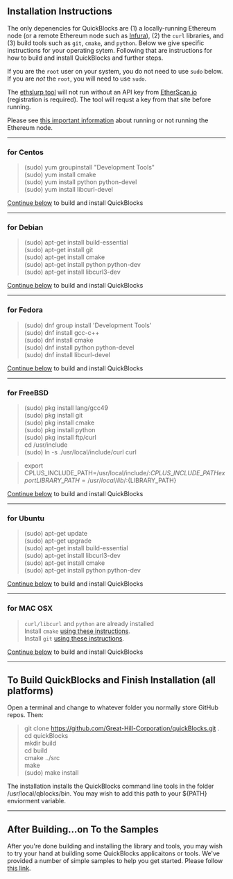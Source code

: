 ## Installation Instructions

The only depenencies for QuickBlocks are (1) a locally-running Ethereum node (or a remote Ethereum node such as [Infura](http://infura.io)), (2) the `curl` libraries, and (3) build tools such as `git`, `cmake`, and `python`.  Below we give specific instructions for your operating sytem. Following that are instructions for how to build and install QuickBlocks and further steps.

If you are the `root` user on your system, you do not need to use `sudo` below. If you are *not* the `root`, you will need to use `sudo`.

The [ethslurp tool](../../apps/ethslurp/README.md) will not run without an API key from [EtherScan.io](http://etherscan.io/apis) (registration is required). The tool will requst a key from that site before running.

Please see [this important information](RUNNING_A_NODE.md) about running or not running the Ethereum node.

***

### for Centos

   > (sudo) yum groupinstall "Development Tools"  
   > (sudo) yum install cmake  
   > (sudo) yum install python python-devel  
   > (sudo) yum install libcurl-devel 

[Continue below](#finish) to build and install QuickBlocks

***

### for Debian

   > (sudo) apt-get install build-essential  
   > (sudo) apt-get install git   
   > (sudo) apt-get install cmake    
   > (sudo) apt-get install python python-dev  
   > (sudo) apt-get install libcurl3-dev   

[Continue below](#finish) to build and install QuickBlocks

***

### for Fedora

   > (sudo) dnf group install 'Development Tools'  
   > (sudo) dnf install gcc-c++  
   > (sudo) dnf install cmake   
   > (sudo) dnf install python python-devel   
   > (sudo) dnf install libcurl-devel   

[Continue below](#finish) to build and install QuickBlocks

***

### for FreeBSD

   > (sudo) pkg install lang/gcc49   
   > (sudo) pkg install git  
   > (sudo) pkg install cmake   
   > (sudo) pkg install python   
   > (sudo) pkg install ftp/curl   
   > cd /usr/include  
   > (sudo) ln -s ./usr/local/include/curl curl  

   >  export CPLUS\_INCLUDE\_PATH=/usr/local/include/:${CPLUS\_INCLUDE\_PATH}  
   >  export LIBRARY\_PATH=/usr/local/lib/:${LIBRARY\_PATH}  

[Continue below](#finish) to build and install QuickBlocks

***

### for Ubuntu

   > (sudo) apt-get update  
   > (sudo) apt-get upgrade  
   > (sudo) apt-get install build-essential  
   > (sudo) apt-get install libcurl3-dev   
   > (sudo) apt-get install cmake  
   > (sudo) apt-get install python python-dev  

[Continue below](#finish) to build and install QuickBlocks

***

### for MAC OSX

   > `curl/libcurl` and `python` are already installed  
   > Install `cmake` [using these instructions](https://cmake.org/download/).  
   > Install `git` [using these instructions](https://git-scm.com/download/mac).

[Continue below](#finish) to build and install QuickBlocks

<a name="finish" href=""></a>
***
## To Build QuickBlocks and Finish Installation (all platforms)

Open a terminal and change to whatever folder you normally store GitHub repos. Then:

   > git clone https://github.com/Great-Hill-Corporation/quickBlocks.git .  
   > cd quickBlocks  
   > mkdir build  
   > cd build  
   > cmake ../src  
   > make  
   > (sudo) make install  
   
The installation installs the QuickBlocks command line tools in the folder /usr/local/qblocks/bin. You may wish to add this path to your ${PATH} enviorment variable.

***
## After Building...on To the Samples

After you're done building and installing the library and tools, you may wish to try your hand at building some QuickBlocks applicaitons or tools. We've provided a number of simple samples to help you get started. Please follow [this link](../../samples/README.md).
